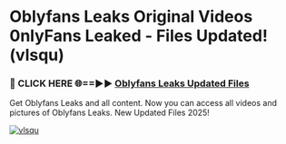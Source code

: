 # Oblyfans Leaks Original Videos 0nlyFans Leaked - Files Updated! (vlsqu)

<h3>🔴 CLICK HERE 🌐==►► <a href="https://tinyurl.com/ehrbuxhb" rel="nofollow">Oblyfans Leaks Updated Files</a></h3>

Get Oblyfans Leaks and all content. Now you can access all videos and pictures of Oblyfans Leaks. New Updated Files 2025!

[![vlsqu](https://i.imgur.com/lVYEuWS.gif)](https://tinyurl.com/ehrbuxhb)
